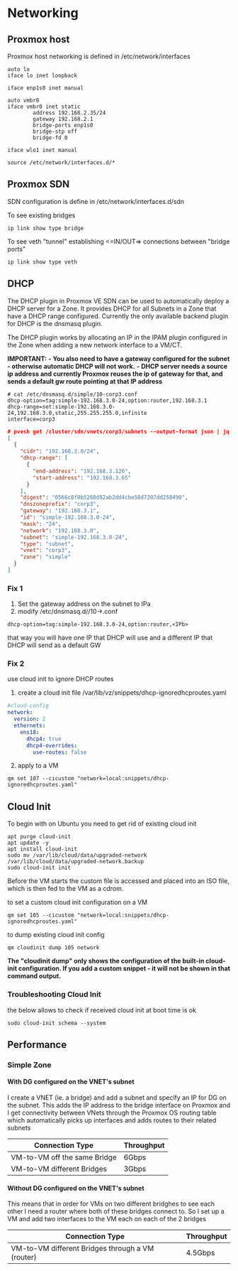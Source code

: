 # Networking

## Proxmox host 
Proxmox host networking is defined in /etc/network/interfaces
```
auto lo
iface lo inet loopback

iface enp1s0 inet manual

auto vmbr0
iface vmbr0 inet static
        address 192.168.2.35/24
        gateway 192.168.2.1
        bridge-ports enp1s0
        bridge-stp off
        bridge-fd 0

iface wlo1 inet manual

source /etc/network/interfaces.d/*
```

## Proxmox SDN
SDN configuration is define in /etc/network/interfaces.d/sdn

To see existing bridges
```
ip link show type bridge
```

To see veth "tunnel" establishing <=IN/OUT=> connections between "bridge ports"
```
ip link show type veth
```

## DHCP
The DHCP plugin in Proxmox VE SDN can be used to automatically deploy a DHCP server for a Zone. It provides DHCP for all Subnets in a Zone that have a DHCP range configured. Currently the only available backend plugin for DHCP is the dnsmasq plugin.

The DHCP plugin works by allocating an IP in the IPAM plugin configured in the Zone when adding a new network interface to a VM/CT.

**IMPORTANT:**
**- You also need to have a gateway configured for the subnet - otherwise automatic DHCP will not work.**
**- DHCP server needs a source ip address and currently Proxmox reuses the ip of gateway for that, and sends a default gw route pointing at that IP address**
```
# cat /etc/dnsmasq.d/simple/10-corp3.conf 
dhcp-option=tag:simple-192.168.3.0-24,option:router,192.168.3.1
dhcp-range=set:simple-192.168.3.0-24,192.168.3.0,static,255.255.255.0,infinite
interface=corp3
```
```json
# pvesh get /cluster/sdn/vnets/corp3/subnets --output-format json | jq .
[
  {
    "cidr": "192.168.3.0/24",
    "dhcp-range": [
      {
        "end-address": "192.168.3.126",
        "start-address": "192.168.3.65"
      }
    ],
    "digest": "0566c8f8b5288d52ab2dd4cbe58d7207dd258490",
    "dnszoneprefix": "corp3",
    "gateway": "192.168.3.1",
    "id": "simple-192.168.3.0-24",
    "mask": "24",
    "network": "192.168.3.0",
    "subnet": "simple-192.168.3.0-24",
    "type": "subnet",
    "vnet": "corp3",
    "zone": "simple"
  }
]
```
### Fix 1
1. Set the gateway address on the subnet to IPa
2. modify /etc/dnsmasq.d/<zone>/10-<vnet>>.conf
```
dhcp-option=tag:simple-192.168.3.0-24,option:router,<IPb>
```
that way you will have one IP that DHCP will use and a different IP that DHCP will send as a default GW

### Fix 2
use cloud init to ignore DHCP routes
1. create a cloud init file /var/lib/vz/snippets/dhcp-ignoredhcproutes.yaml
```yaml
#cloud-config
network:
  version: 2
  ethernets:
    ens18:
      dhcp4: true
      dhcp4-overrides:
        use-routes: false
```
2. apply to a VM
```
qm set 107 --cicustom "network=local:snippets/dhcp-ignoredhcproutes.yaml"
```

## Cloud Init
To begin with on Ubuntu you need to get rid of existing cloud init
```
apt purge cloud-init
apt update -y
apt install cloud-init
sudo mv /var/lib/cloud/data/upgraded-network /var/lib/cloud/data/upgraded-network.backup
sudo cloud-init init
```

Before the VM starts the custom file is accessed and placed into an ISO file, which is then fed to the VM as a cdrom.

to set a custom cloud init configuration on a VM
```
qm set 105 --cicustom "network=local:snippets/dhcp-ignoredhcproutes.yaml"
```
to dump existing cloud init config
```
qm cloudinit dump 105 network
```
**The "cloudinit dump" only shows the configuration of the built-in cloud-init configuration. If you add a custom snippet - it will not be shown in that command output.**

### Troubleshooting Cloud Init
the below allows to check if received cloud init at boot time is ok
```
sudo cloud-init schema --system
```

## Performance

### Simple Zone
#### With DG configured on the VNET's subnet
I create a VNET (ie. a bridge) and add a subnet and specify an IP for DG on the subnet.
This adds the IP address to the bridge interface on Proxmox and I get connectivity between VNets through the Proxmox OS routing table which automatically picks up interfaces and adds routes to their
related subnets

| Connection Type              | Throughput |
| ---------------------------- | ---------- |
| VM-to-VM off the same Bridge | 6Gbps      |
| VM-to-VM different Bridges   | 3Gbps      |

#### Without DG configured on the VNET's subnet
This means that in order for VMs on two different bridghes to see each other I need a router
where both of these bridges connect to. So I set up a VM and add two interfaces to the VM each
on each of the 2 bridges

| Connection Type                                    | Throughput |
| -------------------------------------------------- | ---------- |
| VM-to-VM different Bridges through a VM (router)   | 4.5Gbps    |

